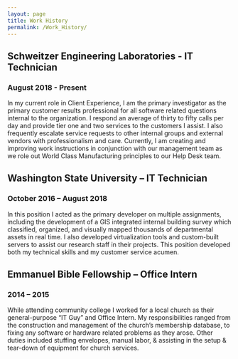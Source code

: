 ```yaml
---
layout: page
title: Work History
permalink: /Work_History/
---
```


## Schweitzer Engineering Laboratories - IT Technician
### August 2018 - Present 
In my current role in Client Experience, I am the primary investigator  as the primary customer results professional for all software related questions internal to the organization. I respond an average of thirty to fifty calls per day and provide tier one and two services to the customers I assist. I also frequently escalate service requests to other internal groups and external vendors with professionalism and care. Currently, I am creating and improving work instructions in conjunction with our management team as we role out World Class Manufacturing principles to our Help Desk team. 

## Washington State University – IT Technician
### October 2016 – August 2018
In this position I acted as the primary developer on multiple assignments, including the development of a GIS integrated internal building survey which classified, organized, and visually mapped thousands of departmental assets in real time. I also developed virtualization tools and custom-built servers to assist our research staff in their projects. This position developed both my technical skills and my customer service acumen.

## Emmanuel Bible Fellowship – Office Intern
### 2014 – 2015
While attending community college I worked for a local church as their general-purpose “IT Guy” and Office Intern. My responsibilities ranged from the construction and management of the church’s membership database, to fixing any software or hardware related problems as they arose. Other duties included stuffing envelopes, manual labor, & assisting in the setup & tear-down of equipment for church services.
